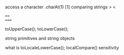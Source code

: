 access a character
    .charAt(1)
    [1]
comparing strings
    > <

    ==
    ===

toUpperCase();
toLowerCase();

string primitives and string objects


what is 
    toLocaleLowerCase();
    localCompare()
        sensitivity


